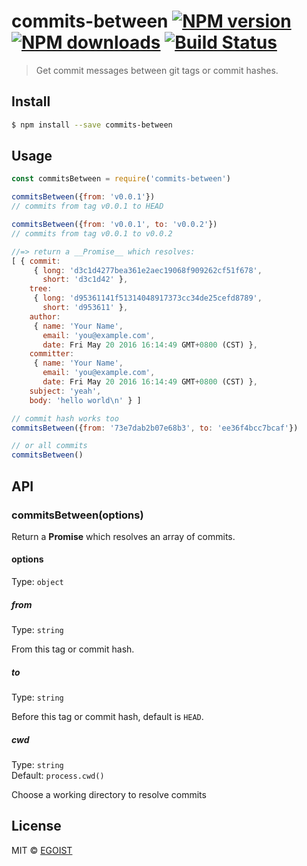 # commits-between [![NPM version](https://img.shields.io/npm/v/commits-between.svg)](https://npmjs.com/package/commits-between) [![NPM downloads](https://img.shields.io/npm/dm/commits-between.svg)](https://npmjs.com/package/commits-between) [![Build Status](https://img.shields.io/circleci/project/egoist/commits-between/master.svg)](https://circleci.com/gh/egoist/commits-between)

> Get commit messages between git tags or commit hashes.

## Install

```bash
$ npm install --save commits-between
```

## Usage

```js
const commitsBetween = require('commits-between')

commitsBetween({from: 'v0.0.1'})
// commits from tag v0.0.1 to HEAD

commitsBetween({from: 'v0.0.1', to: 'v0.0.2'})
// commits from tag v0.0.1 to v0.0.2

//=> return a __Promise__ which resolves:
[ { commit:
     { long: 'd3c1d4277bea361e2aec19068f909262cf51f678',
       short: 'd3c1d42' },
    tree:
     { long: 'd95361141f51314048917373cc34de25cefd8789',
       short: 'd953611' },
    author:
     { name: 'Your Name',
       email: 'you@example.com',
       date: Fri May 20 2016 16:14:49 GMT+0800 (CST) },
    committer:
     { name: 'Your Name',
       email: 'you@example.com',
       date: Fri May 20 2016 16:14:49 GMT+0800 (CST) },
    subject: 'yeah',
    body: 'hello world\n' } ]

// commit hash works too
commitsBetween({from: '73e7dab2b07e68b3', to: 'ee36f4bcc7bcaf'})

// or all commits
commitsBetween()
```

## API

### commitsBetween(options)

Return a **Promise** which resolves an array of commits.

#### options

Type: `object`

##### from

Type: `string`  

From this tag or commit hash.

##### to

Type: `string`  

Before this tag or commit hash, default is `HEAD`.

##### cwd

Type: `string`  
Default: `process.cwd()`

Choose a working directory to resolve commits

## License

MIT © [EGOIST](https://github.com/egoist)
